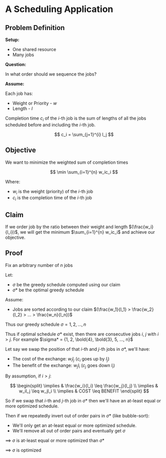 # A Scheduling Application

## Problem Definition

**Setup:**

- One shared resource
- Many jobs

**Question:**

In what order should we sequence the jobs?

**Assume:**

Each job has:

- Weight or Priority - $w$
- Length - $l$

Completion time $c_i$ of the $i$-th job is the sum of lengths of all the jobs scheduled before and including the $i$-th job.

$$ c_i = \sum_{j=1}^{i} l_j $$

## Objective

We want to minimize the weighted sum of completion times

$$ \min \sum_{i=1}^{n} w_ic_i $$

Where:

- $w_i$ is the weight (priority) of the $i$-th job
- $c_i$ is the completion time of the $i$-th job

## Claim

If we order job by the ratio between their weight and length $(\frac{w_i}{l_i})$, we will get the minimum $\sum_{i=1}^{n} w_ic_i$ and achieve our objective.

## Proof

Fix an arbitrary number of $n$ jobs

Let:

- $\sigma$ be the greedy schedule computed using our claim
- $\sigma*$ be the optimal greedy schedule

Assume:

- Jobs are sorted according to our claim $(\frac{w_1}{l_1} > \frac{w_2}{l_2} > ... > \frac{w_n}{l_n})$

Thus our greedy schedule $\sigma = {1, 2, ..., n}$

Thus if optimal schedule $\sigma*$ exist, then there are consecutive jobs $i$, $j$ with $i > j$. For example $\sigma* = {1, 2, \bold{4}, \bold{3}, 5, ..., n}$

Let say we swap the position of that $i$-th and $j$-th jobs in $\sigma*$, we'll have:

- The cost of the exchange: $w_il_j$ ($c_i$ goes up by $l_j$)
- The benefit of the exchange: $w_jl_i$ ($c_j$ goes down $l_i$)

By assumption, if $i > j$:

$$
\begin{split}
\implies & \frac{w_i}{l_i} \leq \frac{w_j}{l_j} \\
\implies & w_il_j \leq w_jl_i \\
\implies & COST \leq BENEFIT
\end{split}
$$

So if we swap that $i$-th and $j$-th job in $\sigma*$ then we'll have an at-least equal or more optimized schedule.

Then if we repeatedly invert out of order pairs in $\sigma*$ (like bubble-sort):

- We'll only get an at-least equal or more optimized schedule.
- We'll remove all out of order pairs and eventually get $\sigma$

$\implies$ $\sigma$ is at-least equal or more optimized than $\sigma*$

$\implies$ $\sigma$ is optimized

